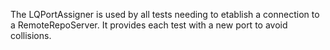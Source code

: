 The LQPortAssigner is used by all tests needing to etablish a connection to a RemoteRepoServer. It provides each test with a new port to avoid collisions.